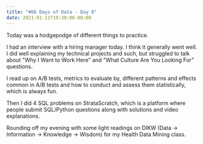 ```yaml
---
title: "#66 Days of Data - Day 8"
date: 2021-01-11T19:39:06-08:00
---
```


Today was a hodgepodge of different things to practice.

I had an interview with a hiring manager today. I think it generally went well. I did well explaining my technical projects and such, but struggled to talk about "Why I Want to Work Here" and "What Culture Are You Looking For" questions.

I read up on A/B tests, metrics to evaluate by, different patterns and effects common in A/B tests and how to conduct and assess them statistically, which is always fun.

Then I did 4 SQL problems on StrataScratch, which is a platform where people submit SQL/Python questions along with solutions and video explanations.

Rounding off my evening with some light readings on DIKW (Data -> Information -> Knowledge -> Wisdom) for my Health Data Mining class.